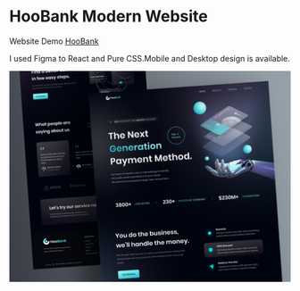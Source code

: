# HooBank Modern Website

Website Demo [HooBank](https://hoobankproject.pages.dev/)

I used Figma to React and Pure CSS.Mobile and Desktop design is available.

![Project Overview](src/assets/Desing.jpg)
